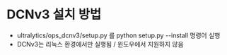 # DCNv3 설치 방법
 - ultralytics/ops_dcnv3/setup.py 를 python setup.py --install 명령어 실행
 - DCNv3는 리눅스 환경에서만 실행됨 / 윈도우에서 지원하지 않음

 
